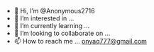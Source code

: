 - 👋 Hi, I’m @Anonymous2716
- 👀 I’m interested in ...
- 🌱 I’m currently learning ...
- 💞️ I’m looking to collaborate on ...
- 📫 How to reach me ... onyaq777@gmail.com

<!---
Anonymous2716/Anonymous2716 is a ✨ special ✨ repository because its `README.md` (this file) appears on your GitHub profile.
You can click the Preview link to take a look at your changes.
--->
